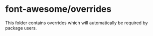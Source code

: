 # font-awesome/overrides

This folder contains overrides which will automatically be required by package users.
